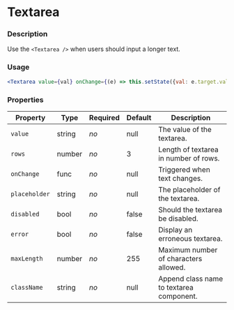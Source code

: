 # Textarea

### Description
Use the `<Textarea />` when users should input a longer text.

### Usage
```jsx
<Textarea value={val} onChange={(e) => this.setState({val: e.target.value})} />
```

### Properties
| Property | Type | Required | Default | Description |
| --- | --- | --- | --- | --- |
| `value` | string | *no* | null | The value of the textarea. |
| `rows` | number | *no* | 3 | Length of textarea in number of rows. |
| `onChange` | func | *no* | null | Triggered when text changes. |
| `placeholder` | string | *no* | null | The placeholder of the textarea. |
| `disabled` | bool | *no* | false | Should the textarea be disabled. |
| `error` | bool | *no* | false | Display an erroneous textarea. |
| `maxLength` | number | *no* | 255 | Maximum number of characters allowed. |
| `className` | string | *no* | null | Append class name to textarea component. |
